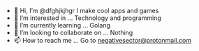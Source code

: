 - 👋 Hi, I’m @dfghjkjhgr
I make cool apps and games
- 👀 I’m interested in ...
Technology and programming 
- 🌱 I’m currently learning ...
Golang
- 💞️ I’m looking to collaborate on ...
Nothing 
- 📫 How to reach me ...
Go to negativesector@protonmail.com

<!---
dfghjkjhgr/dfghjkjhgr is a ✨ special ✨ repository because its `README.md` (this file) appears on your GitHub profile.
You can click the Preview link to take a look at your changes.
--->
